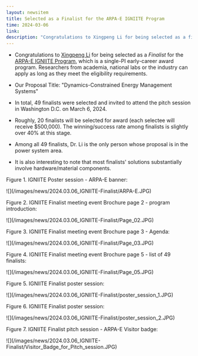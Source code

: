 ```yaml
---
layout: newsitem
title: Selected as a Finalist for the ARPA-E IGNIITE Program
time: 2024-03-06
link: 
description: "Congratulations to Xingpeng Li for being selected as a finalist for ARPA-E IGNIITE (single-PI early-career award) program. As the only finalist in the power system area, Dr. Li completed a pitch (oral presentation) and a poster to ARPA-E in Washington D.C."
---
```


* Congratulations to <a href="/people/Xingpeng-Li" class="off">Xingpeng Li</a> for being selected as a _Finalist_ for the <a class="" href="https://arpa-e.energy.gov/technologies/programs/igniite" target="_blank">ARPA-E IGNIITE Program</a>, which is a single-PI early-career award program. Researchers from academia, national labs or the industry can apply as long as they meet the eligibility requirements. 

* Our Proposal Title: "Dynamics-Constrained Energy Management Systems"

* In total, 49 finalists were selected and invited to attend the pitch session in Washington D.C. on March 6, 2024. 

* Roughly, 20 finalists will be selected for award (each selectee will receive $500,000). The winning/success rate among finalists is slightly over 40% at this stage.

* Among all 49 finalists, Dr. Li is the only person whose proposal is in the power system area. 

* It is also interesting to note that most finalists' solutions substantially involve hardware/material components.



<div class="spacer"></div>
<div class="spacer"></div>

Figure 1. IGNIITE Poster session - ARPA-E banner:
<div class="smallspacer"></div>
![](/images/news/2024.03.06_IGNIITE-Finalist/ARPA-E.JPG)
<div class="spacer"></div>
<div class="spacer"></div>

Figure 2. IGNIITE Finalist meeting event Brochure page 2 - program introduction:
<div class="smallspacer"></div>
![](/images/news/2024.03.06_IGNIITE-Finalist/Page_02.JPG)
<div class="spacer"></div>
<div class="spacer"></div>

Figure 3. IGNIITE Finalist meeting event Brochure page 3 - Agenda:
<div class="smallspacer"></div>
![](/images/news/2024.03.06_IGNIITE-Finalist/Page_03.JPG)
<div class="spacer"></div>
<div class="spacer"></div>

Figure 4. IGNIITE Finalist meeting event Brochure page 5 - list of 49 finalists:
<div class="smallspacer"></div>
![](/images/news/2024.03.06_IGNIITE-Finalist/Page_05.JPG)
<div class="spacer"></div>
<div class="spacer"></div>

Figure 5. IGNIITE Finalist poster session:
<div class="smallspacer"></div>
![](/images/news/2024.03.06_IGNIITE-Finalist/poster_session_1.JPG)
<div class="spacer"></div>
<div class="spacer"></div>

Figure 6. IGNIITE Finalist poster session:
<div class="smallspacer"></div>
![](/images/news/2024.03.06_IGNIITE-Finalist/poster_session_2.JPG)
<div class="spacer"></div>
<div class="spacer"></div>

Figure 7. IGNIITE Finalist pitch session - ARPA-E Visitor badge:
<div class="smallspacer"></div>
![](/images/news/2024.03.06_IGNIITE-Finalist/Visitor_Badge_for_Pitch_session.JPG)
<div class="spacer"></div>
<div class="spacer"></div>

